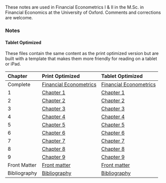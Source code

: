 <!--
.. title: MFE Financial Econometrics Notes
.. slug: notes
.. hidetitle: True
.. date: 2019-09-11 09:40:57 UTC+01:00
.. tags: mfe
.. category: teaching 
.. link: 
.. description: Notes for a graduate course in Financial Econometrics 
.. type: text
.. jumbotron_color: #ffcc00
.. jumbotron: MFE Financial Econometrics Notes
.. jumbotron_text: Notes covering the material in Financial Econometrics I & II
-->

These notes are used in Financial Econometrics I & II in the M.Sc. in Financial Economics at the 
University of Oxford.  Comments and corrections are welcome. 

### Notes

#### Tablet Optimized

These files contain the same content as the print optimized version but are built with a 
template that makes them more friendly for reading on a tablet or iPad.


| Chapter | Print Optimized | Tablet Optimized |
| :------ | :-------------- | :--------------- |
Complete | [Financial Econometrics](/files/teaching/mfe/notes/financial-econometrics-2019-2020.pdf) | [Financial Econometrics](/files/teaching/mfe/notes/financial-econometrics-2019-2020-tablet.pdf) |
1 | [Chapter 1](/files/teaching/mfe/notes/chapter-1.pdf)                                            | [Chapter 1](/files/teaching/mfe/notes/chapter-1-tablet.pdf)                              |
2 | [Chapter 2](/files/teaching/mfe/notes/chapter-2.pdf)                                            | [Chapter 2](/files/teaching/mfe/notes/chapter-2-tablet.pdf)                              |
3 | [Chapter 3](/files/teaching/mfe/notes/chapter-3.pdf)                                            | [Chapter 3](/files/teaching/mfe/notes/chapter-3-tablet.pdf)                              |
4 | [Chapter 4](/files/teaching/mfe/notes/chapter-4.pdf)                                            | [Chapter 4](/files/teaching/mfe/notes/chapter-4-tablet.pdf)                              |
5 | [Chapter 5](/files/teaching/mfe/notes/chapter-5.pdf)                                            | [Chapter 5](/files/teaching/mfe/notes/chapter-5-tablet.pdf)                              |
6 | [Chapter 6](/files/teaching/mfe/notes/chapter-6.pdf)                                            | [Chapter 6](/files/teaching/mfe/notes/chapter-6-tablet.pdf)                              |
7 | [Chapter 7](/files/teaching/mfe/notes/chapter-7.pdf)                                            | [Chapter 7](/files/teaching/mfe/notes/chapter-7-tablet.pdf)                              |
8 | [Chapter 8](/files/teaching/mfe/notes/chapter-8.pdf)                                            | [Chapter 8](/files/teaching/mfe/notes/chapter-8-tablet.pdf)                              |
9 | [Chapter 9](/files/teaching/mfe/notes/chapter-9.pdf)                                            | [Chapter 9](/files/teaching/mfe/notes/chapter-9-tablet.pdf)                              |
Front Matter | [Front matter](/files/teaching/mfe/notes/front-matter.pdf)                           | [Front matter](/files/teaching/mfe/notes/front-matter-tablet.pdf)                        |
Bibliography | [Bibliography](/files/teaching/mfe/notes/bibliography.pdf)                           | [Bibliography](/files/teaching/mfe/notes/bibliography-tablet.pdf)                        |
